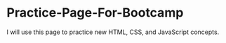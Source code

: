 # Practice-Page-For-Bootcamp
I will use this page to practice new HTML, CSS, and JavaScript concepts. 
